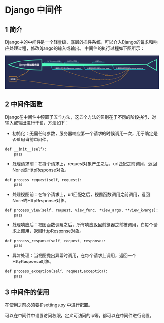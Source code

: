 # Django 中间件

## 1 简介

Django中的中间件是一个轻量级、底层的插件系统，可以介入Django的请求和响应处理过程，修改Django的输入或输出。 中间件的执行过程如下图所示：

![](https://raw.githubusercontent.com/zhi-z/Python/master/Django/Django%E4%B8%AD%E9%97%B4%E4%BB%B6/images/middleware.png)

## 2 中间件函数

Django在中间件中预置了五个方法，这五个方法的区别在于不同的阶段执行，对输入或输出进行干预，方法如下：

- 初始化：无需任何参数，服务器响应第一个请求的时候调用一次，用于确定是否启用当前中间件。 

```
def __init__(self):
    pass
```

- 处理请求前：在每个请求上，request对象产生之后，url匹配之前调用，返回None或HttpResponse对象。 

```
def process_request(self, request):
    pass
```

- 处理视图前：在每个请求上，url匹配之后，视图函数调用之前调用，返回None或HttpResponse对象。 

```
def process_view(self, request, view_func, *view_args, **view_kwargs):
    pass
```

- 处理响应后：视图函数调用之后，所有响应返回浏览器之前被调用，在每个请求上调用，返回HttpResponse对象。 

```
def process_response(self, request, response):
    pass
```

- 异常处理：当视图抛出异常时调用，在每个请求上调用，返回一个HttpResponse对象。 

```
def process_exception(self, request,exception):
    pass
```

##  3 中间件的使用

在使用之前必须要在settings.py 中进行配置。

可以在中间件中设置访问权限，定义可访问的ip等，都可以在中间件进行设置。



